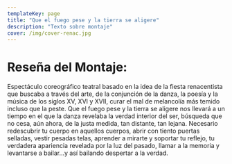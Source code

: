 ```yaml
---
templateKey: page
title: "Que el fuego pese y la tierra se aligere"
description: "Texto sobre montaje"
cover: /img/cover-renac.jpg
---
```


# Reseña del Montaje:

Espectáculo coreográfico teatral basado en la idea de la fiesta renacentista que
buscaba a través del arte, de la conjunción de la danza, la poesía y la música de
los siglos XV, XVI y XVII, curar el mal de melancolía más temido incluso que la
peste. Que el fuego pese y la tierra se aligere nos llevará a un tiempo en el que
la danza revelaba la verdad interior del ser, búsqueda que no cesa,
aún ahora, de la justa medida, tan distante, tan lejana.
Necesario redescubrir tu cuerpo en aquellos cuerpos, abrir con tiento puertas
selladas, vestir pesadas telas, aprender a mirarte y soportar tu reflejo, tu
verdadera apariencia revelada por la luz del pasado, llamar a la memoria y
levantarse a bailar…y así bailando despertar a la verdad.
